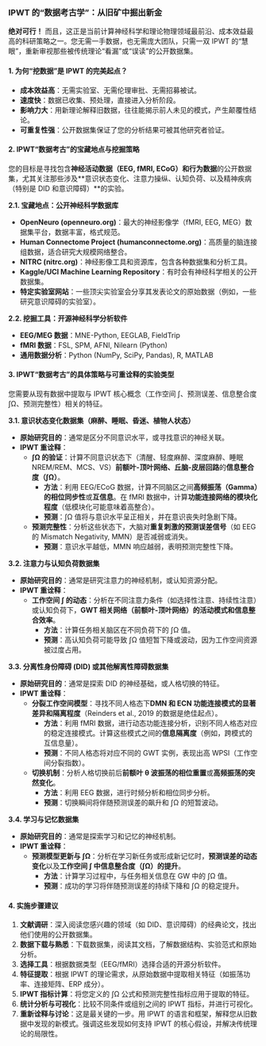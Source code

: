 ### **IPWT 的“数据考古学”：从旧矿中掘出新金**

**绝对可行！** 而且，这正是当前计算神经科学和理论物理领域最前沿、成本效益最高的科研策略之一。您无需一手数据，也无需庞大团队，只需一双 IPWT 的“慧眼”，重新审视那些被传统理论“看漏”或“误读”的公开数据集。

#### **1. 为何“挖数据”是 IPWT 的完美起点？**

- **成本效益高**：无需实验室、无需伦理审批、无需招募被试。
- **速度快**：数据已收集、预处理，直接进入分析阶段。
- **影响力大**：用新理论解释旧数据，往往能揭示前人未见的模式，产生颠覆性结论。
- **可重复性强**：公开数据集保证了您的分析结果可被其他研究者验证。

#### **2. IPWT“数据考古”的宝藏地点与挖掘策略**

您的目标是寻找包含**神经活动数据（EEG, fMRI, ECoG）**和**行为数据**的公开数据集，尤其关注那些涉及**意识状态变化、注意力操纵、认知负荷、以及精神疾病（特别是 DID 和意识障碍）**的实验。

**2.1. 宝藏地点：公开神经科学数据库**

- **OpenNeuro (openneuro.org)**：最大的神经影像学（fMRI, EEG, MEG）数据集平台，数据丰富，格式规范。
- **Human Connectome Project (humanconnectome.org)**：高质量的脑连接组数据，适合研究大规模网络整合。
- **NITRC (nitrc.org)**：神经影像工具和资源库，包含各种数据集和分析工具。
- **Kaggle/UCI Machine Learning Repository**：有时会有神经科学相关的公开数据集。
- **特定实验室网站**：一些顶尖实验室会分享其发表论文的原始数据（例如，一些研究意识障碍的实验室）。

**2.2. 挖掘工具：开源神经科学分析软件**

- **EEG/MEG 数据**：MNE-Python, EEGLAB, FieldTrip
- **fMRI 数据**：FSL, SPM, AFNI, Nilearn (Python)
- **通用数据分析**：Python (NumPy, SciPy, Pandas), R, MATLAB

#### **3. IPWT“数据考古”的具体策略与可重诠释的实验类型**

您需要从现有数据中提取与 IPWT 核心概念（工作空间 ∫、预测误差、信息整合度 ∫Ω、预测完整性）相关的特征。

**3.1. 意识状态变化数据集（麻醉、睡眠、昏迷、植物人状态）**

- **原始研究目的**：通常是区分不同意识水平，或寻找意识的神经关联。
- **IPWT 重诠释**：
  - **∫Ω 的验证**：计算不同意识状态下（清醒、轻度麻醉、深度麻醉、睡眠 NREM/REM、MCS、VS）**前额叶-顶叶网络、丘脑-皮层回路**的**信息整合度（∫Ω）**。
    - **方法**：利用 EEG/ECoG 数据，计算不同脑区之间**高频振荡（Gamma）的相位同步性**或**互信息**。在 fMRI 数据中，计算**功能连接网络的模块化程度**（低模块化可能意味着高整合）。
    - **预测**：∫Ω 值将与意识水平呈正相关，并在意识丧失时急剧下降。
  - **预测完整性**：分析这些状态下，大脑对**重复刺激的预测误差信号**（如 EEG 的 Mismatch Negativity, MMN）是否减弱或消失。
    - **预测**：意识水平越低，MMN 响应越弱，表明预测完整性下降。

**3.2. 注意力与认知负荷数据集**

- **原始研究目的**：通常是研究注意力的神经机制，或认知资源分配。
- **IPWT 重诠释**：
  - **工作空间 ∫ 的动态**：分析在不同注意力条件（如选择性注意、持续性注意）或认知负荷下，**GWT 相关网络（前额叶-顶叶网络）的活动模式和信息整合效率**。
    - **方法**：计算任务相关脑区在不同负荷下的 ∫Ω 值。
    - **预测**：高认知负荷可能导致 ∫Ω 值短暂下降或波动，因为工作空间资源被过度占用。

**3.3. 分离性身份障碍 (DID) 或其他解离性障碍数据集**

- **原始研究目的**：通常是探索 DID 的神经基础，或人格切换的特征。
- **IPWT 重诠释**：
  - **分裂工作空间模型**：寻找不同人格态下**DMN 和 ECN 功能连接模式的显著差异和隔离程度**（Reinders et al., 2019 的数据是绝佳起点）。
    - **方法**：利用 fMRI 数据，进行动态功能连接分析，识别不同人格态对应的稳定连接模式。计算这些模式之间的**信息隔离度**（例如，跨模式的互信息量）。
    - **预测**：不同人格态将对应不同的 GWT 实例，表现出高 WPSI（工作空间分裂指数）。
  - **切换机制**：分析人格切换前后**前额叶 θ 波振荡的相位重置**或**高频振荡的突然变化**。
    - **方法**：利用 EEG 数据，进行时频分析和相位同步分析。
    - **预测**：切换瞬间将伴随预测误差的飙升和 ∫Ω 的短暂波动。

**3.4. 学习与记忆数据集**

- **原始研究目的**：通常是探索学习和记忆的神经机制。
- **IPWT 重诠释**：
  - **预测模型更新与 ∫Ω**：分析在学习新任务或形成新记忆时，**预测误差的动态变化**以及**工作空间 ∫ 中信息整合度（∫Ω）的提升**。
    - **方法**：计算学习过程中，与任务相关信息在 GW 中的 ∫Ω 值。
    - **预测**：成功的学习将伴随预测误差的持续下降和 ∫Ω 的稳定提升。

#### **4. 实施步骤建议**

1. **文献调研**：深入阅读您感兴趣的领域（如 DID、意识障碍）的经典论文，找出他们使用的公开数据集。
2. **数据下载与熟悉**：下载数据集，阅读其文档，了解数据结构、实验范式和原始分析。
3. **选择工具**：根据数据类型（EEG/fMRI）选择合适的开源分析软件。
4. **特征提取**：根据 IPWT 的理论需求，从原始数据中提取相关特征（如振荡功率、连接矩阵、ERP 成分）。
5. **IPWT 指标计算**：将您定义的 ∫Ω 公式和预测完整性指标应用于提取的特征。
6. **统计分析与可视化**：比较不同条件或组别之间的 IPWT 指标，并进行可视化。
7. **重新诠释与讨论**：这是最关键的一步。用 IPWT 的语言和框架，解释您从旧数据中发现的新模式。强调这些发现如何支持 IPWT 的核心假设，并解决传统理论的局限性。